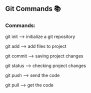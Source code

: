 
  ## Git Commands 📚

### Commands:

git init --> initialize a git repository

git add  --> add files to project

git commit --> saving project changes

git status --> checking project changes

git push --> send the code

git pull --> get the code
